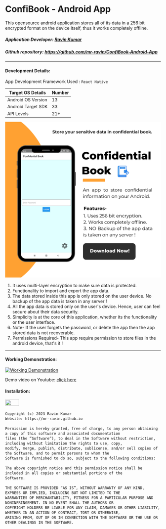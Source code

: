 # ConfiBook - Android App

This opensource android application stores all of its data in a 256 bit encrypted format on the device itself, thus it works completely offline.

##### Application Developer: [Ravin Kumar](https://mr-ravin.github.io)
##### Github repository: https://github.com/mr-ravin/ConfiBook-Android-App

-----
#### Development Details:

App Development Framework Used : `React Native`

|Target OS Details|Number|
|-----------------|------|
| Android OS Version| 13 |
| Android Target SDK| 33 |
| API Levels        | 21+ |

![image](https://github.com/mr-ravin/ConfiBook-Android-App/blob/main/ConfiBook.png)

1. It uses multi-layer encryption to make sure data is protected.
2. Functionality to import and export the app data.
3. The data stored inside this app is only stored on the user device. No backup of the app data is taken in any server !
4. All the app data is stored only on the user's device. Hence, user can feel secure about their data security.
5. Simplicity is at the core of this application, whether its the functionality or the user interface.
6. Note- If the user forgets the password, or delete the app then the app stored data is not recoverable.
7. Permissions Required- This app require permission to store files in the android device, that's it !
---

#### Working Demonstration:

[![Working Demonstration](https://github.com/mr-ravin/ConfiBook-Android-App/blob/main/ConfiBook.gif)](https://www.youtube.com/watch?v=-yghUJFwio8)

Demo video on Youtube: [click here](https://www.youtube.com/watch?v=-yghUJFwio8)

#### Installation:
[<img src="https://play.google.com/intl/en_us/badges/images/generic/en_badge_web_generic.png" width="30%" height="30%" target="_blank">](https://play.google.com/store/apps/details?id=ravin.developer.confidentialbook)

```
Copyright (c) 2023 Ravin Kumar
Website: https://mr-ravin.github.io

Permission is hereby granted, free of charge, to any person obtaining a copy of this software and associated documentation 
files (the “Software”), to deal in the Software without restriction, including without limitation the rights to use, copy, 
modify, merge, publish, distribute, sublicense, and/or sell copies of the Software, and to permit persons to whom the 
Software is furnished to do so, subject to the following conditions:

The above copyright notice and this permission notice shall be included in all copies or substantial portions of the 
Software.

THE SOFTWARE IS PROVIDED “AS IS”, WITHOUT WARRANTY OF ANY KIND, EXPRESS OR IMPLIED, INCLUDING BUT NOT LIMITED TO THE 
WARRANTIES OF MERCHANTABILITY, FITNESS FOR A PARTICULAR PURPOSE AND NONINFRINGEMENT. IN NO EVENT SHALL THE AUTHORS OR 
COPYRIGHT HOLDERS BE LIABLE FOR ANY CLAIM, DAMAGES OR OTHER LIABILITY, WHETHER IN AN ACTION OF CONTRACT, TORT OR OTHERWISE, 
ARISING FROM, OUT OF OR IN CONNECTION WITH THE SOFTWARE OR THE USE OR OTHER DEALINGS IN THE SOFTWARE.
```
